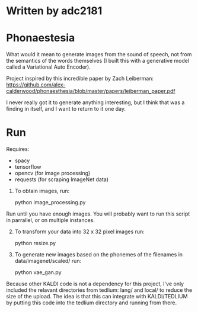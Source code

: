 # Written by adc2181

# Phonaestesia

What would it mean to generate images from the sound of speech, not from the semantics of the words themselves (I built this with a generative model called a Variational Auto Encoder).

Project inspired by this incredible paper by Zach Leiberman: https://github.com/alex-calderwood/phonaesthesia/blob/master/papers/leiberman_paper.pdf

I never really got it to generate anything interesting, but I think that was a finding in itself, and I want to return to it one day.


# Run

Requires:

* spacy
* tensorflow
* opencv (for image processing)
* requests (for scraping ImageNet data)

1. To obtain images, run:

	python image_processing.py

Run until you have enough images. You will probably want to run this script in parrallel, or on multiple instances. 

2. To transform your data into 32 x 32 pixel images run:

	python resize.py

3. To generate new images based on the phonemes of the filenames in data/imagenet/scaled/ run:

	python vae_gan.py


Because other KALDI code is not a dependency for this project, I've only included the relavant directories from tedlium: lang/ and local/ to reduce the size of the upload. The idea is that this can integrate with KALDI/TEDLIUM by putting this code into the tedlium directory and running from there.

